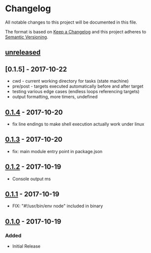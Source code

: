 # Changelog
All notable changes to this project will be documented in this file.

The format is based on [Keep a Changelog](http://keepachangelog.com/en/1.0.0/)
and this project adheres to [Semantic Versioning](http://semver.org/spec/v2.0.0.html).

## [unreleased]

## [0.1.5] - 2017-10-22

- cwd - current working directory for tasks (state machine)
- pre/post - targets executed automatically before and after target
- testing various edge cases (endless loops referencing targets)
- output formatting, more timers, undefined

## [0.1.4] - 2017-10-20

- fix line endings to make shell execution actually work under linux

## [0.1.3] - 2017-10-20

- fix: main module entry point in package.json

## [0.1.2] - 2017-10-19

- Console output ms 

## [0.1.1] - 2017-10-19

- FIX: "#!/usr/bin/env node" included in binary

## [0.1.0] - 2017-10-19

### Added
- Initial Release


[Unreleased]: https://bitbucket.org/frontendsolutions/ufp-core/branches/compare/0.1.4...develop
[0.1.4]: https://github.com/FrontendSolutionsGmbH/ufp-make/compare/0.1.3...0.1.4
[0.1.3]: https://github.com/FrontendSolutionsGmbH/ufp-make/compare/0.1.2...0.1.3
[0.1.2]: https://github.com/FrontendSolutionsGmbH/ufp-make/compare/0.1.1...0.1.2
[0.1.1]: https://github.com/FrontendSolutionsGmbH/ufp-make/compare/0.1.0...0.1.1
[0.1.0]: https://github.com/FrontendSolutionsGmbH/ufp-make/commits/0.1.0
